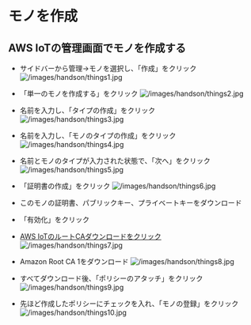 # モノを作成

## AWS IoTの管理画面でモノを作成する
- サイドバーから管理→モノを選択し、「作成」をクリック
![/images/handson/things1.jpg](/images/handson/things1.jpg)

- 「単一のモノを作成する」をクリック
![/images/handson/things2.jpg](/images/handson/things2.jpg)

- 名前を入力し、「タイプの作成」をクリック
![/images/handson/things3.jpg](/images/handson/things3.jpg)

- 名前を入力し、「モノのタイプの作成」をクリック
![/images/handson/things4.jpg](/images/handson/things4.jpg)

- 名前とモノのタイプが入力された状態で、「次へ」をクリック
![/images/handson/things5.jpg](/images/handson/things5.jpg)

- 「証明書の作成」をクリック
![/images/handson/things6.jpg](/images/handson/things6.jpg)

- このモノの証明書、パブリックキー、プライベートキーをダウンロード
- 「有効化」をクリック
- [AWS IoTのルートCAダウンロードをクリック](https://docs.aws.amazon.com/iot/latest/developerguide/managing-device-certs.html#server-authentication)
![/images/handson/things7.jpg](/images/handson/things7.jpg)

- Amazon Root CA 1をダウンロード
![/images/handson/things8.jpg](/images/handson/things8.jpg)

- すべてダウンロード後、「ポリシーのアタッチ」をクリック
![/images/handson/things9.jpg](/images/handson/things9.jpg)

- 先ほど作成したポリシーにチェックを入れ、「モノの登録」をクリック
![/images/handson/things10.jpg](/images/handson/things10.jpg)